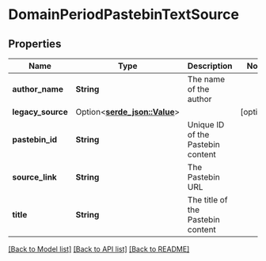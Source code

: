 # DomainPeriodPastebinTextSource

## Properties

Name | Type | Description | Notes
------------ | ------------- | ------------- | -------------
**author_name** | **String** | The name of the author |
**legacy_source** | Option<[**serde_json::Value**](.md)> |  | [optional]
**pastebin_id** | **String** | Unique ID of the Pastebin content |
**source_link** | **String** | The Pastebin URL |
**title** | **String** | The title of the Pastebin content |

[[Back to Model list]](../README.md#documentation-for-models) [[Back to API list]](../README.md#documentation-for-api-endpoints) [[Back to README]](../README.md)

